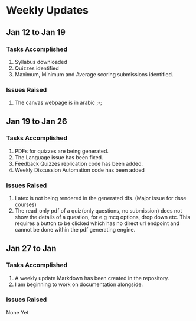 # Weekly Updates

## Jan 12 to Jan 19
### Tasks Accomplished
1. Syllabus downloaded
2. Quizzes identified
3. Maximum, Minimum and Average scoring submissions identified.

### Issues Raised
1. The canvas webpage is in arabic ;-;

## Jan 19 to Jan 26

### Tasks Accomplished
1. PDFs for quizzes are being generated.
2. The Language issue has been fixed.
3. Feedback Quizzes replication code has been added.
4. Weekly Discussion Automation code has been added

### Issues Raised
1. Latex is not being rendered in the generated dfs. (Major issue for dsse courses)
2. The read_only pdf of a quiz(only questions,  no submission) does not show the details of a question, for e.g mcq options, drop down etc. This requires a button to be clicked which has no direct url endpoint and cannot be done within the pdf generating engine.

## Jan 27 to Jan 

### Tasks Accomplished
1. A weekly update Markdown has been created in the repository.
2. I am beginning to work on documentation alongside.

### Issues Raised
None Yet
